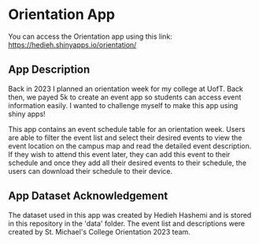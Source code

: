 # Orientation App

You can access the Orientation app using this link: https://hedieh.shinyapps.io/orientation/

## App Description

Back in 2023 I planned an orientation week for my college at UofT. Back then, we payed 5k to create an event app so students can access event information easily. I wanted to challenge myself to make this app using shiny apps!

This app contains an event schedule table for an orientation week. Users are able to filter the event list and select their desired events to view the event location on the campus map and read the detailed event description. If they wish to attend this event later, they can add this event to their schedule and once they add all their desired events to their schedule, the users can download their schedule to their device. 

 ## App Dataset Acknowledgement
 
The dataset used in this app was created by Hedieh Hashemi and is stored in this repository in the 'data' folder. The event list and descriptions were created by St. Michael's College Orientation 2023 team. 

